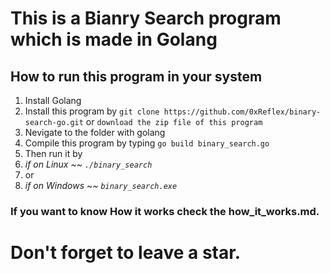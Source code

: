 # This is a Bianry Search program which is made in Golang 
## How to run this program in your system
1. Install Golang
2. Install this program by ``git clone https://github.com/0xReflex/binary-search-go.git`` or ``download the zip file of this program`` 
3. Nevigate to the folder with golang
4. Compile this program by typing ``go build binary_search.go``
5. Then run it by 
6. *if on Linux ~~ ``./binary_search``* 
7. or 
8. *if on Windows ~~ ``binary_search.exe``*
### If you want to know How it works check the how_it_works.md.
# Don't forget to leave a star.